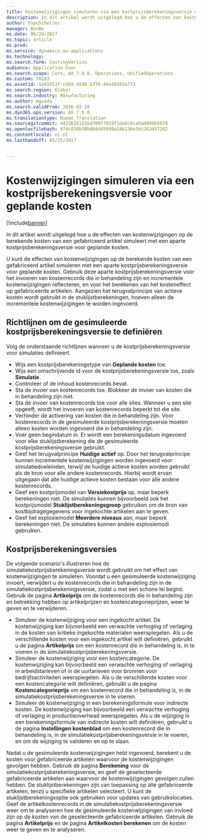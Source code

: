 ```yaml
---
title: Kostenwijzigingen simuleren via een kostprijsberekeningsversie voor geplande kosten
description: In dit artikel wordt uitgelegd hoe u de effecten van kostenwijzigingen op de berekende kosten van een gefabriceerd artikel simuleert met een aparte kostprijsberekeningsversie voor geplande kosten.
author: YuyuScheller
manager: AnnBe
ms.date: 06/20/2017
ms.topic: article
ms.prod: 
ms.service: dynamics-ax-applications
ms.technology: 
ms.search.form: CostingVersion
audience: Application User
ms.search.scope: Core, AX 7.0.0, Operations, UnifiedOperations
ms.custom: 78183
ms.assetid: 1e41953f-cdb9-4598-b776-46e49383a773
ms.search.region: Global
ms.search.industry: Manufacturing
ms.author: mguada
ms.search.validFrom: 2016-02-28
ms.dyn365.ops.version: AX 7.0.0
ms.translationtype: Human Translation
ms.sourcegitcommit: d421b161216d700f7819f1da8c0ca8ad089b5670
ms.openlocfilehash: 07dc838b38b060d45930a24b13be3dc283457282
ms.contentlocale: nl-nl
ms.lasthandoff: 05/25/2017


---
```


# <a name="simulate-cost-changes-by-using-a-costing-version-for-planned-costs"></a>Kostenwijzigingen simuleren via een kostprijsberekeningsversie voor geplande kosten

[!include[banner](../includes/banner.md)]


In dit artikel wordt uitgelegd hoe u de effecten van kostenwijzigingen op de berekende kosten van een gefabriceerd artikel simuleert met een aparte kostprijsberekeningsversie voor geplande kosten.

U kunt de effecten van kostenwijzigingen op de berekende kosten van een gefabriceerd artikel simuleren met een aparte kostprijsberekeningsversie voor geplande kosten. Gebruik deze aparte kostprijsberekeningsversie voor het invoeren van kostenrecords die in behandeling zijn en incrementele kostenwijzigingen reflecteren, en voor het berekenen van het kosteneffect op gefabriceerde artikelen. Aangezien het terugvalprincipe van actieve kosten wordt gebruikt in de stuklijstberekeningen, hoeven alleen de incrementele kostenwijzigingen te worden ingevoerd.

## <a name="guidelines-for-defining-the-simulation-costing-version"></a>Richtlijnen om de gesimuleerde kostprijsberekeningsversie te definiëren
Volg de onderstaande richtlijnen wanneer u de kostprijsberekeningsversie voor simulaties definieert.

-   Wijs een kostprijsberekeningstype van **Geplande kosten** toe.
-   Wijs een omschrijvende id voor de kostprijsberekeningsversie toe, zoals **Simulatie**.
-   Controleer of de inhoud kostenrecords bevat.
-   Sta de invoer van kostenrecords toe. Blokkeer de invoer van kosten die in behandeling zijn niet.
-   Sta de invoer van kostenrecords toe voor alle sites. Wanneer u een site opgeeft, wordt het invoeren van kostenrecords beperkt tot die site.
-   Verhinder de activering van kosten die in behandeling zijn. Voor kostenrecords in de gesimuleerde kostprijsberekeningsversie moeten alleen kosten worden ingevoerd die in behandeling zijn.
-   Voer geen begindatum in. Er wordt een berekeningsdatum ingevoerd voor elke stuklijstberekening die de gesimuleerde kostprijsberekeningsversie gebruikt.
-   Geef het terugvalprincipe **Huidige actief** op. Door het terugvalprincipe kunnen incrementele kostenwijzigingen worden ingevoerd voor simulatiedoeleinden, terwijl de huidige actieve kosten worden gebruikt als de bron voor alle andere kostenrecords. Hierbij wordt ervan uitgegaan dat alle huidige actieve kosten bestaan voor alle andere kostenrecords.
-   Geef een kostprijsmodel van **Versiekostprijs** op, maar beperk berekeningen niet. De simulaties kunnen bijvoorbeeld ook het kostprijsmodel **Stuklijstberekeningsgroep** gebruiken om de bron van kostbijdragegegevens voor ingekochte artikelen aan te geven.
-   Geef het explosiemodel **Meerdere niveaus** aan, maar beperk berekeningen niet. De simulaties kunnen andere explosiemodi gebruiken.

## <a name="costing-versions"></a>Kostprijsberekeningsversies
De volgende scenario's illustreren hoe de simulatiekostprijsberekeningsversie wordt gebruikt om het effect van kostenwijzigingen te simuleren. Voordat u een gesimuleerde kostenwijziging invoert, verwijdert u de kostenrecords die in behandeling zijn in de simulatiekostprijsberekeningsversie, zodat u met een schone lei begint. Gebruik de pagina **Artikelprijs** om de kostenrecords die in behandeling zijn en betrekking hebben op artikelprijzen en kostencategorieprijzen, weer te geven en te verwijderen.

-   Simuleer de kostenwijziging voor een ingekocht artikel. De kostenwijziging kan bijvoorbeeld een verwachte verhoging of verlaging in de kosten van kritieke ingekochte materialen weerspiegelen. Als u de verschillende kosten voor een ingekocht artikel wilt definiëren, gebruikt u de pagina **Artikelprijs** om een kostenrecord die in behandeling is, in te voeren in de simulatiekostprijsberekeningsversie.
-   Simuleer de kostenwijziging voor een kostencategorie. De kostenwijziging kan bijvoorbeeld een verwachte verhoging of verlaging in arbeidstarieven of in de uurtarieven voor bronnen voor bedrijfsactiviteiten weerspiegelen. Als u de verschillende kosten voor een kostencategorie wilt definiëren, gebruikt u de pagina **Kostencategorieprijs** om een kostenrecord die in behandeling is, in de simulatiekostprijsberekeningsversie in te voeren.
-   Simuleer de kostenwijziging in een berekeningsformule voor indirecte kosten. De kostenwijziging kan bijvoorbeeld een verwachte verhoging of verlaging in productieoverhead weerspiegelen. Als u de wijziging in een berekeningsformule van indirecte kosten wilt definiëren, gebruikt u de pagina **Instellingen kostenblad** om een kostenrecord die in behandeling is, in de simulatiekostprijsberekeningsversie in te voeren, en om de wijziging te valideren en op te slaan.

Nadat u de gesimuleerde kostenwijzigingen hebt ingevoerd, berekent u de kosten voor gefabriceerde artikelen waarvoor de kostenwijzigingen gevolgen hebben. Gebruik de pagina **Berekening** voor de simulatiekostprijsberekeningsversie, en geef de geselecteerde gefabriceerde artikelen aan waarvoor de kostenwijzigingen gevolgen zullen hebben. De stuklijstberekeningen zijn van toepassing op alle gefabriceerde artikelen, tenzij u specifieke artikelen selecteert. U kunt de stuklijstberekeningsoptie ook gebruiken voor updates van gebruikslocaties. Geef de artikelkostenrecords in de simulatiekostprijsberekeningsversie weer om te analyseren hoe de gesimuleerde kostenwijzigingen van invloed zijn op de kosten van de geselecteerde gefabriceerde artikelen. Gebruik de pagina **Artikelprijs** en de pagina **Artikelkosten berekenen** om de kosten weer te geven en te analyseren.




